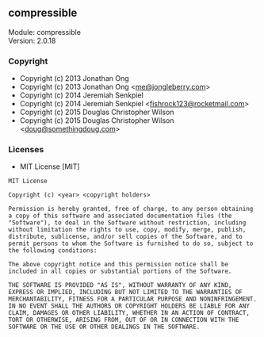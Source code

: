 ## compressible
Module: compressible\
Version: 2.0.18
### Copyright
- Copyright (c) 2013 Jonathan Ong
- Copyright (c) 2013 Jonathan Ong &lt;me@jongleberry.com&gt;
- Copyright (c) 2014 Jeremiah Senkpiel
- Copyright (c) 2014 Jeremiah Senkpiel &lt;fishrock123@rocketmail.com&gt;
- Copyright (c) 2015 Douglas Christopher Wilson
- Copyright (c) 2015 Douglas Christopher Wilson &lt;doug@somethingdoug.com&gt;
### Licenses 
 - MIT License [MIT]

```
MIT License

Copyright (c) <year> <copyright holders>

Permission is hereby granted, free of charge, to any person obtaining a copy of this software and associated documentation files (the "Software"), to deal in the Software without restriction, including without limitation the rights to use, copy, modify, merge, publish, distribute, sublicense, and/or sell copies of the Software, and to permit persons to whom the Software is furnished to do so, subject to the following conditions:

The above copyright notice and this permission notice shall be included in all copies or substantial portions of the Software.

THE SOFTWARE IS PROVIDED "AS IS", WITHOUT WARRANTY OF ANY KIND, EXPRESS OR IMPLIED, INCLUDING BUT NOT LIMITED TO THE WARRANTIES OF MERCHANTABILITY, FITNESS FOR A PARTICULAR PURPOSE AND NONINFRINGEMENT. IN NO EVENT SHALL THE AUTHORS OR COPYRIGHT HOLDERS BE LIABLE FOR ANY CLAIM, DAMAGES OR OTHER LIABILITY, WHETHER IN AN ACTION OF CONTRACT, TORT OR OTHERWISE, ARISING FROM, OUT OF OR IN CONNECTION WITH THE SOFTWARE OR THE USE OR OTHER DEALINGS IN THE SOFTWARE.
```
